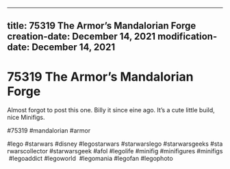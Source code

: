 ----
title: 75319 The Armor’s Mandalorian Forge
creation-date: December 14, 2021
modification-date: December 14, 2021
----

# 75319 The Armor’s Mandalorian Forge

Almost forgot to post this one. Billy it since eine ago. It’s a cute little build, nice Minifigs.

#75319 #mandalorian #armor

#lego #starwars #disney #legostarwars #starwarslego #starwarsgeeks #starwarscollector #starwarsgeek #afol #legolife #minifig #minifigures #minifigs #legoaddict #legoworld  #legomania #legofan #legophoto 

